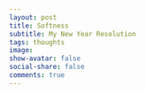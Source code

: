 ```yaml
---
layout: post
title: Softness 
subtitle: My New Year Resolution
tags: thoughts
image: 
show-avatar: false
social-share: false
comments: true
---
```




